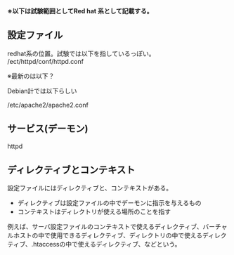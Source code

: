 <b>※以下は試験範囲としてRed hat 系として記載する。</b>

## 設定ファイル

redhat系の位置。試験では以下を指しているっぽい。
/ect/httpd/conf/httpd.conf

※最新のは以下？

Debian計では以下らしい

/etc/apache2/apache2.conf

## サービス(デーモン)

httpd

## ディレクティブとコンテキスト

設定ファイルにはディレクティブと、コンテキストがある。

- ディレクティブは設定ファイルの中でデーモンに指示を与えるもの
- コンテキストはディレクトリが使える場所のことを指す

例えば、サーバ設定ファイルのコンテキストで使えるディレクティブ、バーチャルホストの中で使用できるディレクティブ、ディレクトリの中で使えるディレクティブ、.htaccessの中で使えるディレクティブ、などという。


